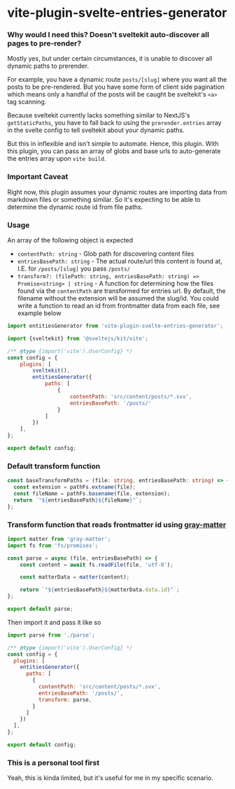 # vite-plugin-svelte-entries-generator

### Why would I need this? Doesn't sveltekit auto-discover all pages to pre-render?

Mostly yes, but under certain circumstances, it is unable to discover all dynamic paths to prerender.

For example, you have a dynamic route `posts/[slug]` where you want all the posts to be pre-rendered. But you have some
form of client side pagination which means only a handful of the posts will be caught be sveltekit's `<a>` tag scanning.

Because sveltekit currently lacks something similar to NextJS's `getStaticPaths`, you have to fall back to using
the `prerender.entries` array in the svelte config to tell sveltekit about your dynamic paths.

But this in inflexible and isn't simple to automate. Hence, this plugin. With this plugin, you can pass an array of
globs and base urls to auto-generate the entries array upon `vite build`.

### Important Caveat

Right now, this plugin assumes your dynamic routes are importing data from markdown files or something similar. So it's
expecting to be able to determine the dynamic route id from file paths.

### Usage

An array of the following object is expected

- `contentPath: string` - Glob path for discovering content files
- `entriesBasePath: string` - The actual route/url this content is found at, I.E. for `/posts/[slug]` you pass `/posts/`
- `transform?: (filePath: string, entriesBasePath: string) => Promise<string> | string` - A function for determining how
  the files found via the `contentPath` are transformed for entries url. By default, the filename without the extension
  will be assumed the slug/id. You could write a function to read an id from frontmatter data from each file, see example below

```js
import entitiesGenerator from 'vite-plugin-svelte-entries-generator';

import {sveltekit} from '@sveltejs/kit/vite';

/** @type {import('vite').UserConfig} */
const config = {
    plugins: [
        sveltekit(),
        entitiesGenerator({
            paths: [
                {
                    contentPath: 'src/content/posts/*.svx',
                    entriesBasePath: '/posts/'
                }
            ]
        })
    ],
};

export default config;
```

### Default transform function

```ts
const baseTransformPaths = (file: string, entriesBasePath: string) => {
  const extension = pathFs.extname(file);
  const fileName = pathFs.basename(file, extension);
  return `"${entriesBasePath}${fileName}"`;
};
```

### Transform function that reads frontmatter id using [gray-matter](https://github.com/jonschlinkert/gray-matter)

```js
import matter from 'gray-matter';
import fs from 'fs/promises';

const parse = async (file, entriesBasePath) => {
    const content = await fs.readFile(file, 'utf-8');

    const matterData = matter(content);

    return `"${entriesBasePath}${matterData.data.id}"`;
};

export default parse;
```

Then import it and pass it like so

```js
import parse from './parse';

/** @type {import('vite').UserConfig} */
const config = {
  plugins: [
    entitiesGenerator({
      paths: [
        {
          contentPath: 'src/content/posts/*.svx',
          entriesBasePath: '/posts/',
          transform: parse,
        }
      ]
    })
  ],
};

export default config;
```

### This is a personal tool first

Yeah, this is kinda limited, but it's useful for me in my specific scenario.
